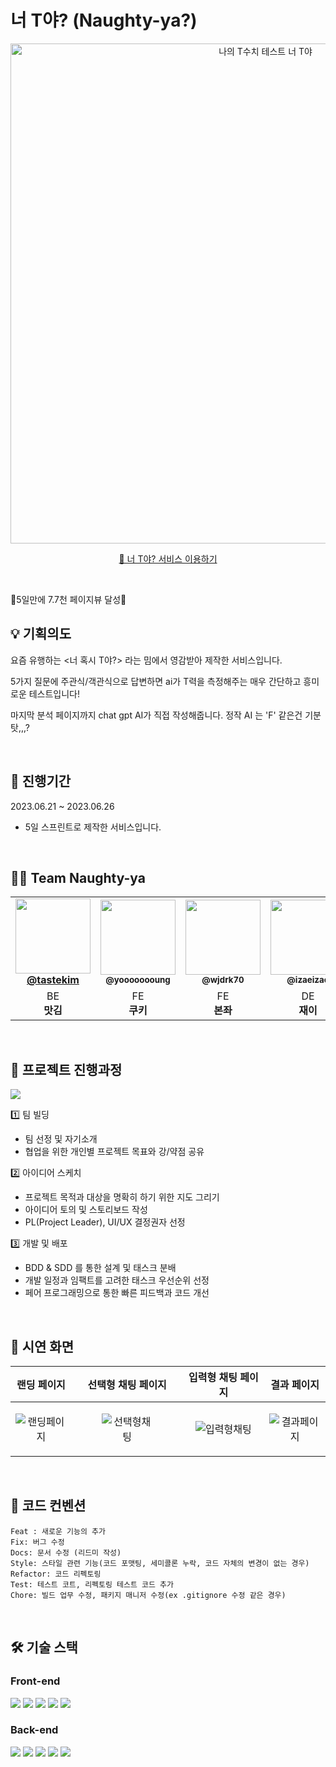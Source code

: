 # 너 T야? (Naughty-ya?)
<p align="middle">
<a href="https://naughty-ya.netlify.app/">
 <img width="800" alt="나의 T수치 테스트 너 T야" src="https://github.com/Naughty-ya/.github/assets/113872386/33ac15e4-bc08-4017-b619-cf4eac618ac3">
</a>
</p>

<!-- # 🐣 프로젝트 소개 -->

<p align="middle">
 <a href="https://naughty-ya.netlify.app/">
  🔗 너 T야? 서비스 이용하기
 </a>
</p>


<br/>

🎉5일만에 7.7천 페이지뷰 달성🎉



## :bulb: 기획의도

요즘 유행하는 <너 혹시 T야?> 라는 밈에서 영감받아 제작한 서비스입니다. 

5가지 질문에 주관식/객관식으로 답변하면 ai가 T력을 측정해주는 매우 간단하고 흥미로운 테스트입니다! 

마지막 분석 페이지까지 chat gpt AI가 직접 작성해줍니다. 정작 AI 는 'F' 같은건 기분 탓,,,?


<br/>

## 📆 진행기간
2023.06.21 ~ 2023.06.26
* 5일 스프린트로 제작한 서비스입니다.

<br/>

 ## 🙋‍♂️ Team Naughty-ya

<table>
  <tbody>
    <tr>
        <td align="center"><a href="https://github.com/tastekim"><img src="https://avatars.githubusercontent.com/u/112174727?v=4" width="120px;"  ><br /><sub><a href="https://github.com/tastekim"><b>@tastekim</b></sub></a><br/></td>
      <td align="center"><a href="https://github.com/yoooooooung"><img src="https://avatars.githubusercontent.com/u/113872386?v=4" width="120px;" alt=""/><br /><sub><b>@yoooooooung</b></sub></a><br/></td>
                <td align="center"><a href="https://github.com/wjdrk70"><img src="https://avatars.githubusercontent.com/u/58238859?v=4" width="120px;" alt=""/><br /><sub><b>@wjdrk70</b></sub></a><br/></td>
      <td align="center"><a href="https://github.com/izaeizae"><img src="https://avatars.githubusercontent.com/u/137531819?v=4" width="120px;" alt=""/><br /><sub><b>@izaeizae</b></sub></a><br/></td>
        <td align="center"><a href="https://github.com/jeonbyeongmin"><img src="https://avatars.githubusercontent.com/u/28756358?v=4" width="120px;" alt=""/><br /><sub><b>@jeonbyeongmin</b></sub></a><br/></td>
          <td align="center"><a href="https://github.com/Jxxunnn"><img src="https://avatars.githubusercontent.com/u/86228307?v=4" width="120px;" alt=""/><br /><sub><b>@Jxxunnn</b></sub></a><br/></td>
          <td align="center"><a href="https://github.com/yoonsooho"><img src="https://avatars.githubusercontent.com/u/88469200?v=4" width="120px;" alt=""/><br /><sub><b>@yoonsooho</b></sub></a><br/></td>
    </tr>
    <tr>
        <td align="center">BE <br/><span style="font-weight : bold">맛김</span></td>
        <td align="center" >FE <br/><span style="font-weight : bold">쿠키</span></td>
        <td align ="center"> FE <br/> <span style="font-weight : bold">본좌</span></td>
        <td align="center">DE <br/> <span style="font-weight : bold">재이</span></td>
        <td align="center" >FE <br/> <span style="font-weight : bold">감자</span></td>  
        <td align="center">FE <br/><span style="font-weight : bold">준준</span></td>
        <td align="center">FE <br/><span style="font-weight : bold">흑흑흑</span></td> 
    </tr>
  </tbody>
</table>
 
<br>

## :speech_balloon: 프로젝트 진행과정
<img src="https://github.com/Naughty-ya/.github/assets/112174727/55ec8888-e033-4fff-a428-1011f9662a50"/>

1️⃣ 팀 빌딩
- 팀 선정 및 자기소개
- 협업을 위한 개인별 프로젝트 목표와 강/약점 공유

2️⃣ 아이디어 스케치
- 프로젝트 목적과 대상을 명확히 하기 위한 지도 그리기
- 아이디어 토의 및 스토리보드 작성
- PL(Project Leader), UI/UX 결정권자 선정

3️⃣ 개발 및 배포
- BDD & SDD 를 통한 설계 및 태스크 분배
- 개발 일정과 임팩트를 고려한 태스크 우선순위 선정
- 페어 프로그래밍으로 통한 빠른 피드백과 코드 개선

<br/>

## :pushpin: 시연 화면

|  랜딩 페이지  | 선택형 채팅 페이지 | 입력형 채팅 페이지 | 결과 페이지 |
| :--------: | :----------: | :-----------: |  :----: |
| ![랜딩페이지](https://github.com/Naughty-ya/.github/assets/113872386/5ca56d64-2005-43f3-b969-fe2ed3187b26) | <figure class="half">![선택형채팅](https://github.com/Naughty-ya/.github/assets/113872386/e0e86e00-54b3-40ae-abb5-abf714302a91) | ![입력형채팅](https://github.com/Naughty-ya/.github/assets/113872386/8c094b82-6e7a-45cc-9f00-2f80af20e304) </figure> | ![결과페이지](https://github.com/Naughty-ya/.github/assets/113872386/030151ec-6b7d-4678-b2d1-2dfda4def391) | 



<br/>

## :pencil: 코드 컨벤션
```
Feat : 새로운 기능의 추가
Fix: 버그 수정
Docs: 문서 수정 (리드미 작성)
Style: 스타일 관련 기능(코드 포맷팅, 세미콜론 누락, 코드 자체의 변경이 없는 경우)
Refactor: 코드 리펙토링
Test: 테스트 코트, 리펙토링 테스트 코드 추가
Chore: 빌드 업무 수정, 패키지 매니저 수정(ex .gitignore 수정 같은 경우)
```

<br/>

## 🛠️ 기술 스택

### Front-end
 <img src="https://img.shields.io/badge/React-61DAFB?style=for-the-badge&logo=React&logoColor=black"/> <img src ="https://img.shields.io/badge/-TypeScript-informational?&style=for-the-badge&logo=TypeScript&logoColor=white" />
 <img src="https://img.shields.io/badge/Netlify-00C7B7?style=for-the-badge&logo=Netlify&logoColor=white"/> 
 <img src="https://img.shields.io/badge/Vite-646CFF?style=for-the-badge&logo=Vite&logoColor=white"/> <img src="https://img.shields.io/badge/Tailwind-06B6D4?style=for-the-badge&logo=Tailwind CSS&logoColor=white"/> 
 
### Back-end
<img src="https://img.shields.io/badge/AWS Lambda-FF9900?style=for-the-badge&logo=Vercel&logoColor=white"/>  <img src="https://img.shields.io/badge/Express.js-6DB33F?style=for-the-badge&logo=express&logoColor=white"/> <img src ="https://img.shields.io/badge/-TypeScript-informational?&style=for-the-badge&logo=TypeScript&logoColor=white" /> <img src="https://img.shields.io/badge/Redis-DC382D?style=for-the-badge&logo=Redis&logoColor=white"/> <img src="https://img.shields.io/badge/OpenAI-412991?style=for-the-badge&logo=OpenAI&logoColor=white"/> 



    
